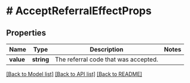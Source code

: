 # # AcceptReferralEffectProps

## Properties

Name | Type | Description | Notes
------------ | ------------- | ------------- | -------------
**value** | **string** | The referral code that was accepted. | 

[[Back to Model list]](../../README.md#documentation-for-models) [[Back to API list]](../../README.md#documentation-for-api-endpoints) [[Back to README]](../../README.md)



